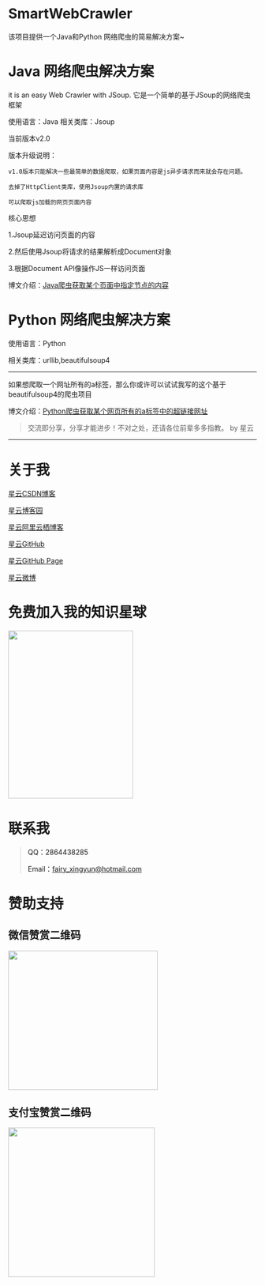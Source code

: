 # SmartWebCrawler

该项目提供一个Java和Python 网络爬虫的简易解决方案~

# Java 网络爬虫解决方案

it is an easy Web Crawler with JSoup.
它是一个简单的基于JSoup的网络爬虫框架

使用语言：Java
相关类库：Jsoup


当前版本v2.0

版本升级说明：

```
v1.0版本只能解决一些最简单的数据爬取，如果页面内容是js异步请求而来就会存在问题。

去掉了HttpClient类库，使用Jsoup内置的请求库

可以爬取js加载的网页页面内容
```

核心思想

1.Jsoup延迟访问页面的内容

2.然后使用Jsoup将请求的结果解析成Document对象

3.根据Document API像操作JS一样访问页面

博文介绍：[Java爬虫获取某个页面中指定节点的内容](https://blog.csdn.net/hadues/article/details/88983055)

# Python 网络爬虫解决方案

使用语言：Python

相关类库：urllib,beautifulsoup4

---

如果想爬取一个网址所有的a标签，那么你或许可以试试我写的这个基于beautifulsoup4的爬虫项目

博文介绍：[Python爬虫获取某个网页所有的a标签中的超链接网址](https://blog.csdn.net/hadues/article/details/88981686)

> 交流即分享，分享才能进步！不对之处，还请各位前辈多多指教。  by 星云

---

# 关于我

[星云CSDN博客](https://blog.csdn.net/hadues)

[星云博客园](http://www.cnblogs.com/xingyunblog)

[星云阿里云栖博客](https://yq.aliyun.com/u/xingyunsky)

[星云GitHub](https://github.com/geekxingyun)

[星云GitHub Page](http://www.520geek.cn)

[星云微博](https://weibo.com/xingyunsky)

# 免费加入我的知识星球

<p><a href="https://github.com/geekxingyun/SpringBootBestPracticesSample/blob/master/resources/images/my_world.png?raw=true"> <img src="https://github.com/geekxingyun/SpringBootBestPracticesSample/blob/master/resources/images/my_world.png?raw=true" width="253" height="340"><a><p>

# 联系我

> QQ：2864438285　
> 
> Email：fairy_xingyun@hotmail.com   

# 赞助支持

<h2>微信赞赏二维码</h2>
<p><img src="https://img2018.cnblogs.com/blog/622489/201812/622489-20181215164147325-217176189.png" alt="" width="303" height="282"></p>
<h2>支付宝赞赏二维码</h2>
<p><img src="https://img2018.cnblogs.com/blog/622489/201812/622489-20181215164420863-364321980.png" alt="" width="297" height="303"></p>

